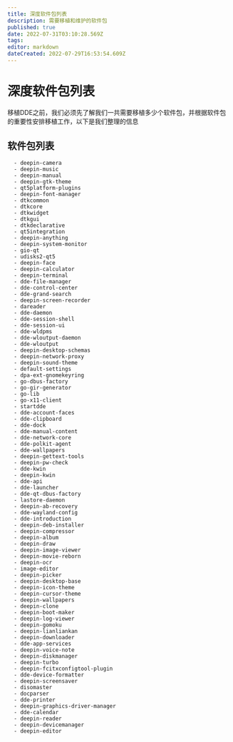 ```yaml
---
title: 深度软件包列表
description: 需要移植和维护的软件包
published: true
date: 2022-07-31T03:10:28.569Z
tags: 
editor: markdown
dateCreated: 2022-07-29T16:53:54.609Z
---
```


# 深度软件包列表
移植DDE之前，我们必须先了解我们一共需要移植多少个软件包，并根据软件包的重要性安排移植工作，以下是我们整理的信息
## 软件包列表
      - deepin-camera
      - deepin-music
      - deepin-manual
      - deepin-gtk-theme
      - qt5platform-plugins
      - deepin-font-manager
      - dtkcommon
      - dtkcore
      - dtkwidget
      - dtkgui
      - dtkdeclarative
      - qt5integration
      - deepin-anything
      - deepin-system-monitor
      - gio-qt
      - udisks2-qt5
      - deepin-face
      - deepin-calculator
      - deepin-terminal
      - dde-file-manager
      - dde-control-center
      - dde-grand-search
      - deepin-screen-recorder
      - dareader
      - dde-daemon
      - dde-session-shell
      - dde-session-ui
      - dde-wldpms
      - dde-wloutput-daemon
      - dde-wloutput
      - deepin-desktop-schemas
      - deepin-network-proxy
      - deepin-sound-theme
      - default-settings
      - dpa-ext-gnomekeyring
      - go-dbus-factory
      - go-gir-generator
      - go-lib
      - go-x11-client
      - startdde
      - dde-account-faces
      - dde-clipboard
      - dde-dock
      - dde-manual-content
      - dde-network-core
      - dde-polkit-agent
      - dde-wallpapers
      - deepin-gettext-tools
      - deepin-pw-check
      - dde-kwin
      - deepin-kwin
      - dde-api
      - dde-launcher
      - dde-qt-dbus-factory
      - lastore-daemon
      - deepin-ab-recovery
      - dde-wayland-config
      - dde-introduction
      - deepin-deb-installer
      - deepin-compressor
      - deepin-album
      - deepin-draw
      - deepin-image-viewer
      - deepin-movie-reborn
      - deepin-ocr
      - image-editor
      - deepin-picker
      - deepin-desktop-base
      - deepin-icon-theme
      - deepin-cursor-theme
      - deepin-wallpapers
      - deepin-clone
      - deepin-boot-maker
      - deepin-log-viewer
      - deepin-gomoku
      - deepin-lianliankan
      - deepin-downloader
      - dde-app-services
      - deepin-voice-note
      - deepin-diskmanager
      - deepin-turbo
      - deepin-fcitxconfigtool-plugin
      - dde-device-formatter
      - deepin-screensaver
      - disomaster
      - docparser
      - dde-printer
      - deepin-graphics-driver-manager
      - dde-calendar
      - deepin-reader
      - deepin-devicemanager
      - deepin-editor


